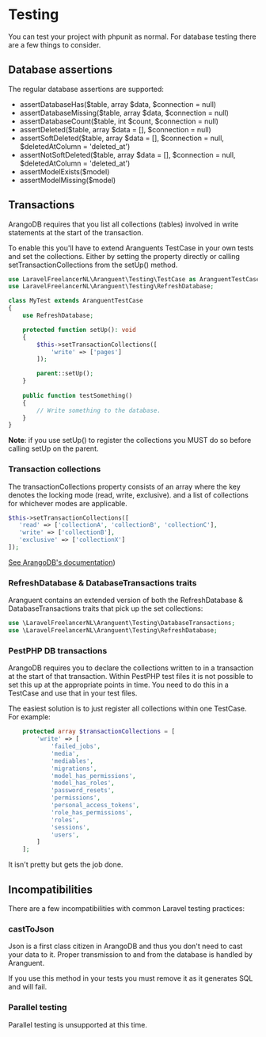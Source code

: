 # Testing
You can test your project with phpunit as normal. For database testing there are a few things to consider.

## Database assertions
The regular database assertions are supported:

- assertDatabaseHas($table, array $data, $connection = null)
- assertDatabaseMissing($table, array $data, $connection = null)
- assertDatabaseCount($table, int $count, $connection = null)
- assertDeleted($table, array $data = [], $connection = null)
- assertSoftDeleted($table, array $data = [], $connection = null, $deletedAtColumn = 'deleted_at')
- assertNotSoftDeleted($table, array $data = [], $connection = null, $deletedAtColumn = 'deleted_at')
- assertModelExists($model)
- assertModelMissing($model)

## Transactions
ArangoDB requires that you list all collections (tables) involved in write statements at the start of the transaction.

To enable this you'll have to extend Aranguents TestCase in your own tests and set the collections. Either by setting
the property directly or calling setTransactionCollections from the setUp() method.
```php
use LaravelFreelancerNL\Aranguent\Testing\TestCase as AranguentTestCase;
use LaravelFreelancerNL\Aranguent\Testing\RefreshDatabase;

class MyTest extends AranguentTestCase
{
    use RefreshDatabase;

    protected function setUp(): void
    {
        $this->setTransactionCollections([
            'write' => ['pages']
        ]);

        parent::setUp();
    }
    
    public function testSomething()
    {
        // Write something to the database.
    }
}
 ```
**Note**: if you use setUp() to register the collections you MUST do so before calling setUp on the parent.

### Transaction collections
The transactionCollections property consists of an array where the key denotes the locking mode (read, write, exclusive).
and a list of collections for whichever modes are applicable.
 ```php 
 $this->setTransactionCollections([
    'read' => ['collectionA', 'collectionB', 'collectionC'],
    'write' => ['collectionB'],
    'exclusive' => ['collectionX']
]);
```
[See ArangoDB's documentation](https://www.arangodb.com/docs/3.8/transactions-locking-and-isolation.html))

### RefreshDatabase & DatabaseTransactions traits
Aranguent contains an extended version of both the RefreshDatabase & DatabaseTransactions traits that pick up the set
collections:
 ```php 
use \LaravelFreelancerNL\Aranguent\Testing\DatabaseTransactions;
use \LaravelFreelancerNL\Aranguent\Testing\RefreshDatabase;
```

### PestPHP DB transactions
ArangoDB requires you to declare the collections written to in a transaction at the start of that transaction.
Within PestPHP test files it is not possible to set this up at the appropriate points in time. You need to do this
in a TestCase and use that in your test files.

The easiest solution is to just register all collections within one TestCase.
For example:
```php
    protected array $transactionCollections = [
        'write' => [
            'failed_jobs',
            'media',
            'mediables',
            'migrations',
            'model_has_permissions',
            'model_has_roles',
            'password_resets',
            'permissions',
            'personal_access_tokens',
            'role_has_permissions',
            'roles',
            'sessions',
            'users',
        ]
    ];
```
It isn't pretty but gets the job done.

## Incompatibilities
There are a few incompatibilities with common Laravel testing practices:

### castToJson
Json is a first class citizen in ArangoDB and thus you don't need to cast your data to it. Proper transmission
to and from the database is handled by Aranguent.

If you use this method in your tests you must remove it as it generates SQL and will fail.

### Parallel testing
Parallel testing is unsupported at this time.